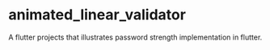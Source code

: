 # animated_linear_validator

A flutter projects that illustrates password strength implementation in flutter. 
